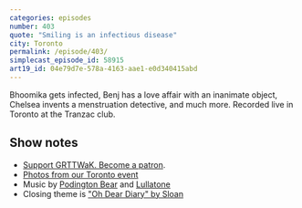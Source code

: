 ```yaml
---
categories: episodes
number: 403
quote: "Smiling is an infectious disease"
city: Toronto
permalink: /episode/403/
simplecast_episode_id: 58915
art19_id: 04e79d7e-578a-4163-aae1-e0d340415abd
---
```


Bhoomika gets infected, Benj has a love affair with an inanimate object, Chelsea invents a menstruation detective, and much more. Recorded live in Toronto at the Tranzac club.

## Show notes
* [Support GRTTWaK. Become a patron](https://grownupsreadthingstheywroteaskids.com/support/?utm_source=podcast&utm_medium=referral&utm_campaign=403).
* [Photos from our Toronto event](https://www.facebook.com/media/set/?set=a.10154563654308600.1073741888.121054468599&type=1&l=3b177f41c8)
* Music by [Podington Bear](https://geo.itunes.apple.com/us/artist/podington-bear/id250459572?at=10lR7u&mt=1&app=music) and [Lullatone](https://geo.itunes.apple.com/us/artist/lullatone/id34467705?at=10lR7u&mt=1&app=music)
* Closing theme is ["Oh Dear Diary" by Sloan](http://sloan.spinshop.com/details/9850)